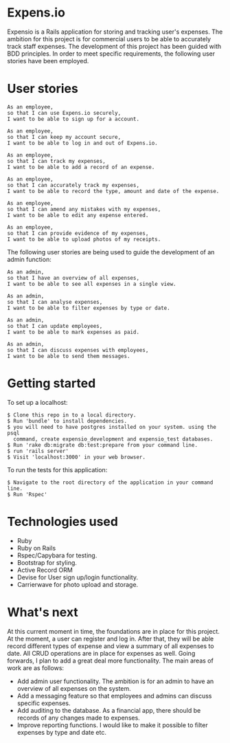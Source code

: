 # Expens.io

Expensio is a Rails application for storing and tracking user's expenses. The
ambition for this project is for commercial users to be able to accurately track
staff expenses.
The development of this project has been guided with BDD principles. In order
to meet specific requirements, the following user stories have been employed.

# User stories

```
As an employee,
so that I can use Expens.io securely,
I want to be able to sign up for a account.

As an employee,
so that I can keep my account secure,
I want to be able to log in and out of Expens.io.

As an employee,
so that I can track my expenses,
I want to be able to add a record of an expense.

As an employee,
so that I can accurately track my expenses,
I want to be able to record the type, amount and date of the expense.

As an employee,
so that I can amend any mistakes with my expenses,
I want to be able to edit any expense entered.

As an employee,
so that I can provide evidence of my expenses,
I want to be able to upload photos of my receipts.
```

The following user stories are being used to guide the development of an admin function:

```
As an admin,
so that I have an overview of all expenses,
I want to be able to see all expenses in a single view.

As an admin,
so that I can analyse expenses,
I want to be able to filter expenses by type or date.

As an admin,
so that I can update employees,
I want to be able to mark expenses as paid.

As an admin,
so that I can discuss expenses with employees,
I want to be able to send them messages.

```

# Getting started

To set up a localhost:

```
$ Clone this repo in to a local directory.
$ Run 'bundle' to install dependencies.
$ you will need to have postgres installed on your system. using the psql
  command, create expensio_development and expensio_test databases.
$ Run 'rake db:migrate db:test:prepare from your command line.
$ run 'rails server'
$ Visit 'localhost:3000' in your web browser.
```

To run the tests for this application:

```
$ Navigate to the root directory of the application in your command line.
$ Run 'Rspec'
```

# Technologies used

- Ruby
- Ruby on Rails
- Rspec/Capybara for testing.
- Bootstrap for styling.
- Active Record ORM
- Devise for User sign up/login functionality.
- Carrierwave for photo upload and storage.

# What's next

At this current moment in time, the foundations are in place for this project. At the moment, a user can register and log in. After that, they will be able record different types of expense and view a summary of all expenses to date. All CRUD operations are in place for expenses as well. Going forwards, I plan to add a great deal more functionality. The main areas of work are as follows:

- Add admin user functionality. The ambition is for an admin to have an overview of all expenses on the system.
- Add a messaging feature so that employees and admins can discuss specific expenses.
- Add auditing to the database. As a financial app, there should be records of any changes made to expenses.
- Improve reporting functions. I would like to make it possible to filter expenses by type and date etc.
